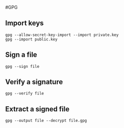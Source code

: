 #GPG

## Import keys

    gpg --allow-secret-key-import --import private.key
    gpg --import public.key
  
## Sign a file

    gpg --sign file

## Verify a signature

    gpg --verify file
  
## Extract a signed file

    gpg --output file --decrypt file.gpg
